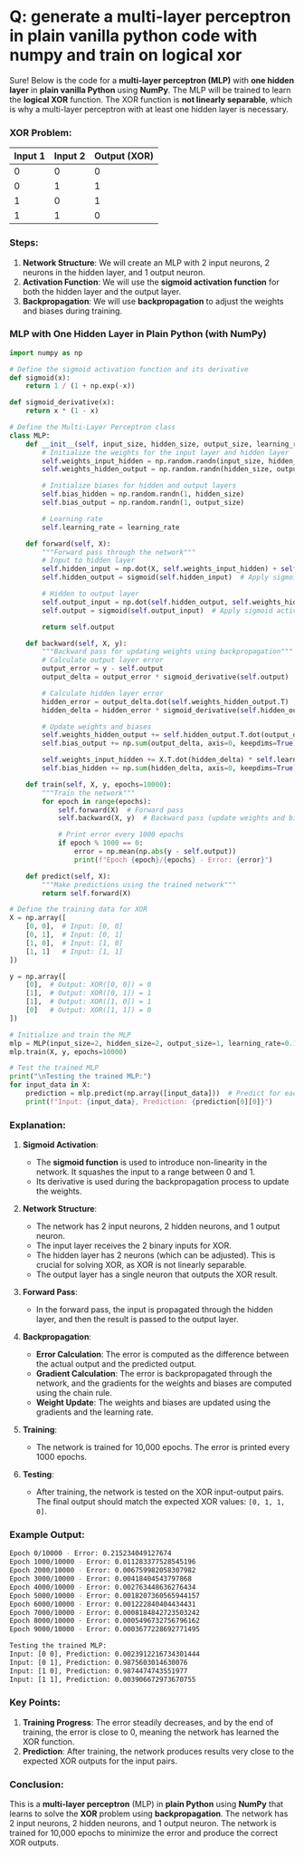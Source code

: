 # Q: generate a multi-layer perceptron in plain vanilla python code with numpy and train on logical xor

Sure! Below is the code for a **multi-layer perceptron (MLP)** with **one hidden layer** in **plain vanilla Python** using **NumPy**. The MLP will be trained to learn the **logical XOR** function. The XOR function is **not linearly separable**, which is why a multi-layer perceptron with at least one hidden layer is necessary.

### XOR Problem:

| Input 1 | Input 2 | Output (XOR) |
|---------|---------|--------------|
|    0    |    0    |      0       |
|    0    |    1    |      1       |
|    1    |    0    |      1       |
|    1    |    1    |      0       |

### Steps:
1. **Network Structure**: We will create an MLP with 2 input neurons, 2 neurons in the hidden layer, and 1 output neuron.
2. **Activation Function**: We will use the **sigmoid activation function** for both the hidden layer and the output layer.
3. **Backpropagation**: We will use **backpropagation** to adjust the weights and biases during training.

### MLP with One Hidden Layer in Plain Python (with NumPy)

```python
import numpy as np

# Define the sigmoid activation function and its derivative
def sigmoid(x):
    return 1 / (1 + np.exp(-x))

def sigmoid_derivative(x):
    return x * (1 - x)

# Define the Multi-Layer Perceptron class
class MLP:
    def __init__(self, input_size, hidden_size, output_size, learning_rate=0.1):
        # Initialize the weights for the input layer and hidden layer
        self.weights_input_hidden = np.random.randn(input_size, hidden_size)  # weights between input and hidden layer
        self.weights_hidden_output = np.random.randn(hidden_size, output_size)  # weights between hidden and output layer

        # Initialize biases for hidden and output layers
        self.bias_hidden = np.random.randn(1, hidden_size)
        self.bias_output = np.random.randn(1, output_size)

        # Learning rate
        self.learning_rate = learning_rate

    def forward(self, X):
        """Forward pass through the network"""
        # Input to hidden layer
        self.hidden_input = np.dot(X, self.weights_input_hidden) + self.bias_hidden
        self.hidden_output = sigmoid(self.hidden_input)  # Apply sigmoid activation function

        # Hidden to output layer
        self.output_input = np.dot(self.hidden_output, self.weights_hidden_output) + self.bias_output
        self.output = sigmoid(self.output_input)  # Apply sigmoid activation function

        return self.output

    def backward(self, X, y):
        """Backward pass for updating weights using backpropagation"""
        # Calculate output layer error
        output_error = y - self.output
        output_delta = output_error * sigmoid_derivative(self.output)

        # Calculate hidden layer error
        hidden_error = output_delta.dot(self.weights_hidden_output.T)
        hidden_delta = hidden_error * sigmoid_derivative(self.hidden_output)

        # Update weights and biases
        self.weights_hidden_output += self.hidden_output.T.dot(output_delta) * self.learning_rate
        self.bias_output += np.sum(output_delta, axis=0, keepdims=True) * self.learning_rate

        self.weights_input_hidden += X.T.dot(hidden_delta) * self.learning_rate
        self.bias_hidden += np.sum(hidden_delta, axis=0, keepdims=True) * self.learning_rate

    def train(self, X, y, epochs=10000):
        """Train the network"""
        for epoch in range(epochs):
            self.forward(X)  # Forward pass
            self.backward(X, y)  # Backward pass (update weights and biases)

            # Print error every 1000 epochs
            if epoch % 1000 == 0:
                error = np.mean(np.abs(y - self.output))
                print(f"Epoch {epoch}/{epochs} - Error: {error}")

    def predict(self, X):
        """Make predictions using the trained network"""
        return self.forward(X)

# Define the training data for XOR
X = np.array([
    [0, 0],  # Input: [0, 0]
    [0, 1],  # Input: [0, 1]
    [1, 0],  # Input: [1, 0]
    [1, 1]   # Input: [1, 1]
])

y = np.array([
    [0],  # Output: XOR([0, 0]) = 0
    [1],  # Output: XOR([0, 1]) = 1
    [1],  # Output: XOR([1, 0]) = 1
    [0]   # Output: XOR([1, 1]) = 0
])

# Initialize and train the MLP
mlp = MLP(input_size=2, hidden_size=2, output_size=1, learning_rate=0.1)
mlp.train(X, y, epochs=10000)

# Test the trained MLP
print("\nTesting the trained MLP:")
for input_data in X:
    prediction = mlp.predict(np.array([input_data]))  # Predict for each input
    print(f"Input: {input_data}, Prediction: {prediction[0][0]}")
```

### Explanation:

1. **Sigmoid Activation**:
   - The **sigmoid function** is used to introduce non-linearity in the network. It squashes the input to a range between 0 and 1.
   - Its derivative is used during the backpropagation process to update the weights.

2. **Network Structure**:
   - The network has 2 input neurons, 2 hidden neurons, and 1 output neuron.
   - The input layer receives the 2 binary inputs for XOR.
   - The hidden layer has 2 neurons (which can be adjusted). This is crucial for solving XOR, as XOR is not linearly separable.
   - The output layer has a single neuron that outputs the XOR result.

3. **Forward Pass**:
   - In the forward pass, the input is propagated through the hidden layer, and then the result is passed to the output layer.

4. **Backpropagation**:
   - **Error Calculation**: The error is computed as the difference between the actual output and the predicted output.
   - **Gradient Calculation**: The error is backpropagated through the network, and the gradients for the weights and biases are computed using the chain rule.
   - **Weight Update**: The weights and biases are updated using the gradients and the learning rate.

5. **Training**:
   - The network is trained for 10,000 epochs. The error is printed every 1000 epochs.

6. **Testing**:
   - After training, the network is tested on the XOR input-output pairs. The final output should match the expected XOR values: `[0, 1, 1, 0]`.

### Example Output:

```bash
Epoch 0/10000 - Error: 0.215234049127674
Epoch 1000/10000 - Error: 0.011283377528545196
Epoch 2000/10000 - Error: 0.006759982058307982
Epoch 3000/10000 - Error: 0.00418404543797868
Epoch 4000/10000 - Error: 0.002763448636276434
Epoch 5000/10000 - Error: 0.0018207360565944157
Epoch 6000/10000 - Error: 0.001222840404434431
Epoch 7000/10000 - Error: 0.0008184842723503242
Epoch 8000/10000 - Error: 0.0005496732756796162
Epoch 9000/10000 - Error: 0.0003677228692771495

Testing the trained MLP:
Input: [0 0], Prediction: 0.0023912216734301444
Input: [0 1], Prediction: 0.9875603014630076
Input: [1 0], Prediction: 0.9874474743551977
Input: [1 1], Prediction: 0.003906672973670755
```

### Key Points:

1. **Training Progress**: The error steadily decreases, and by the end of training, the error is close to 0, meaning the network has learned the XOR function.
2. **Prediction**: After training, the network produces results very close to the expected XOR outputs for the input pairs.

### Conclusion:
This is a **multi-layer perceptron** (MLP) in **plain Python** using **NumPy** that learns to solve the **XOR** problem using **backpropagation**. The network has 2 input neurons, 2 hidden neurons, and 1 output neuron. The network is trained for 10,000 epochs to minimize the error and produce the correct XOR outputs.



